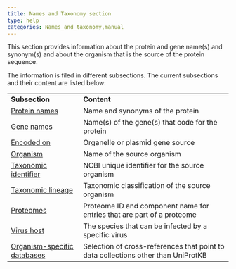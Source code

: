 ```yaml
---
title: Names and Taxonomy section
type: help
categories: Names_and_taxonomy,manual
---
```


This section provides information about the protein and gene name(s) and synonym(s) and about the organism that is the source of the protein sequence.

The information is filed in different subsections. The current subsections and their content are listed below:

|                                                                                      |                                                                                   |
|:-------------------------------------------------------------------------------------|:----------------------------------------------------------------------------------|
| **Subsection**                                                                       | **Content**                                                                       |
| [Protein names](https://www.uniprot.org/help/protein_names)                          | Name and synonyms of the protein                                                  |
| [Gene names](https://www.uniprot.org/help/gene_name)                                 | Name(s) of the gene(s) that code for the protein                                  |
| [Encoded on](https://www.uniprot.org/help/encoded_on)                                | Organelle or plasmid gene source                                                  |
| [Organism](https://www.uniprot.org/help/organism-name)                               | Name of the source organism                                                       |
| [Taxonomic identifier](https://www.uniprot.org/help/taxonomic_identifier)            | NCBI unique identifier for the source organism                                    |
| [Taxonomic lineage](https://www.uniprot.org/help/taxonomic_lineage)                  | Taxonomic classification of the source organism                                   |
| [Proteomes](https://www.uniprot.org/help/proteomes_manual)                           | Proteome ID and component name for entries that are part of a proteome            |
| [Virus host](https://www.uniprot.org/help/virus_host)                                | The species that can be infected by a specific virus                              |
| [Organism-specific databases](https://www.uniprot.org/help/cross_references_section) | Selection of cross-references that point to data collections other than UniProtKB |

